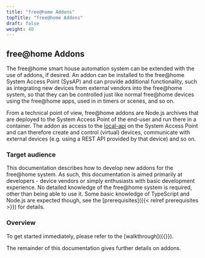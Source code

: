 ```yaml
---
title: "free@home Addons"
topTitle: "free@home Addons"
draft: false
weight: 40
---
```


## free@home Addons

The free@home smart house automation system can be extended with the use of addons, if desired. An addon can be installed to the free@home System Access Point (SysAP) and can provide additional functionality, such as integrating new devices from external vendors into the free@home system, so that they can be controlled just like normal free@home devices using the free@home apps, used in in timers or scenes, and so on.

From a technical point of view, free@home addons are Node.js archives that are deployed to the System Access Point of the end-user and run there in a container. The addon as access to the [local-api](https://developer.eu.mybuildings.abb.com/fah_local/) on the System Access Point and can therefore create and control (virtual) devices, communicate with external devices (e.g. using a REST API provided by that device) and so on.

### Target audience

This documentation describes how to develop new addons for the free@home system. As such, this documentation is aimed primarily at developers - device vendors or simply enthusiasts with basic development experience.
No detailed knowledge of the free@home system is required, other than being able to use it. Some basic knowledge of TypeScript and Node.js are expected though, see the [prerequisites]({{< relref prerequisites >}}) for details.

### Overview

To get started immediately, please refer to the [walkthrough]({{<relref gettingstarted >}}).

The remainder of this documentation gives further details on addons.
